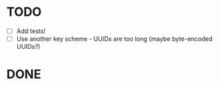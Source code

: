 # TODO

- [ ] Add tests!
- [ ] Use another key scheme - UUIDs are too long (maybe byte-encoded UUIDs?)

# DONE
